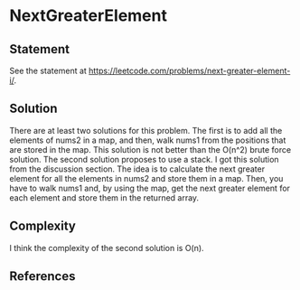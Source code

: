 # NextGreaterElement
## Statement
See the statement at https://leetcode.com/problems/next-greater-element-i/.

## Solution
There are at least two solutions for this problem. The first is to add all the elements of nums2 in a map, and then, walk nums1 from the positions that are stored in the map. This solution is not better than the O(n^2) brute force solution. The second solution proposes to use a stack. I got this solution from the discussion section. The idea is to calculate the next greater element for all the elements in nums2 and store them in a map. Then, you have to walk nums1 and, by using the map, get the next greater element for each element and store them in the returned array.

## Complexity
I think the complexity of the second solution is O(n).

## References
